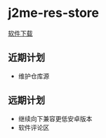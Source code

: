 # j2me-res-store
[软件下载](https://alist.bzyun.top/%E5%88%86%E4%BA%AB/j2me%E5%BA%94%E7%94%A8%E5%95%86%E5%BA%97) 

## 近期计划
* 维护仓库源
## 远期计划
* 继续向下兼容更低安卓版本
* 软件评论区